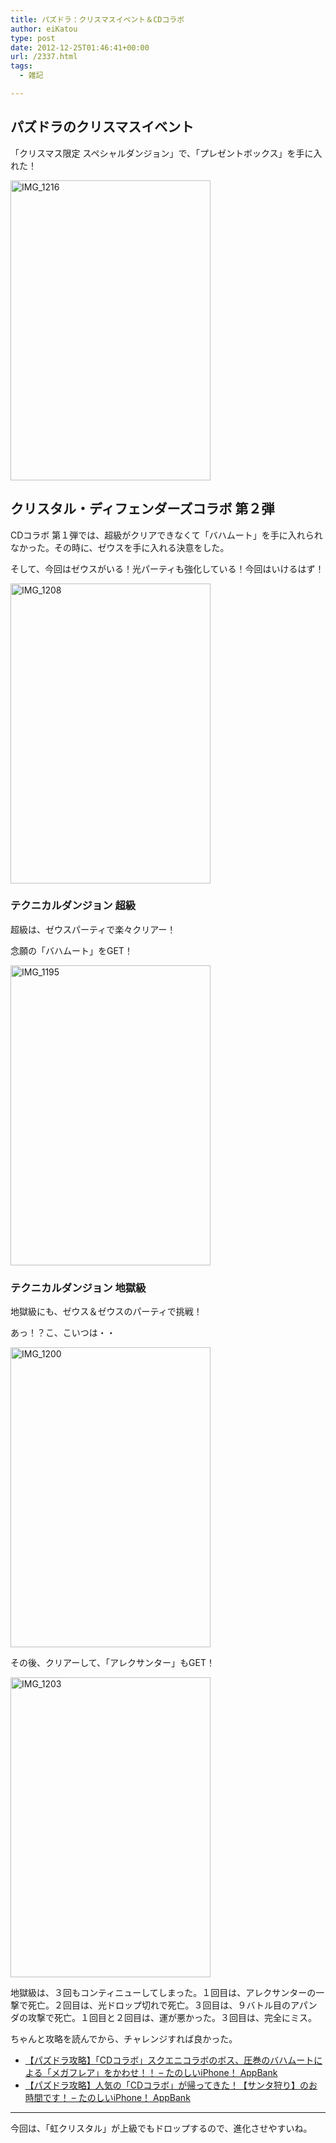 ```yaml
---
title: パズドラ：クリスマスイベント＆CDコラボ
author: eiKatou
type: post
date: 2012-12-25T01:46:41+00:00
url: /2337.html
tags:
  - 雑記

---
```

## パズドラのクリスマスイベント

「クリスマス限定 スペシャルダンジョン」で、「プレゼントボックス」を手に入れた！
  

<img src="http://eikatou.net/blog/wp-content/uploads/2012/12/IMG_1216.jpg" alt="IMG_1216" width="320" height="480" class="alignnone size-full wp-image-2381" srcset="/uploads/2012/12/IMG_1216.jpg 320w, /uploads/2012/12/IMG_1216-200x300.jpg 200w" sizes="(max-width: 320px) 100vw, 320px" /> 

<!--more-->

## クリスタル・ディフェンダーズコラボ 第２弾

CDコラボ 第１弾では、超級がクリアできなくて「バハムート」を手に入れられなかった。その時に、ゼウスを手に入れる決意をした。

そして、今回はゼウスがいる！光パーティも強化している！今回はいけるはず！
  

<img src="http://eikatou.net/blog/wp-content/uploads/2012/12/IMG_1208.jpg" alt="IMG_1208" width="320" height="480" class="alignnone size-full wp-image-2383" srcset="/uploads/2012/12/IMG_1208.jpg 320w, /uploads/2012/12/IMG_1208-200x300.jpg 200w" sizes="(max-width: 320px) 100vw, 320px" /> 

### テクニカルダンジョン 超級

超級は、ゼウスパーティで楽々クリアー！
  
念願の「バハムート」をGET！
  

<img src="http://eikatou.net/blog/wp-content/uploads/2012/12/IMG_1195.jpg" alt="IMG_1195" width="320" height="480" class="alignnone size-full wp-image-2369" srcset="/uploads/2012/12/IMG_1195.jpg 320w, /uploads/2012/12/IMG_1195-200x300.jpg 200w" sizes="(max-width: 320px) 100vw, 320px" /> 

### テクニカルダンジョン 地獄級

地獄級にも、ゼウス＆ゼウスのパーティで挑戦！

あっ！？こ、こいつは・・
  
<img src="http://eikatou.net/blog/wp-content/uploads/2012/12/IMG_1200.jpg" alt="IMG_1200" width="320" height="480" class="alignnone size-full wp-image-2370" srcset="/uploads/2012/12/IMG_1200.jpg 320w, /uploads/2012/12/IMG_1200-200x300.jpg 200w" sizes="(max-width: 320px) 100vw, 320px" />

その後、クリアーして、「アレクサンター」もGET！
  

<img src="http://eikatou.net/blog/wp-content/uploads/2012/12/IMG_1203.jpg" alt="IMG_1203" width="320" height="480" class="alignnone size-full wp-image-2371" srcset="/uploads/2012/12/IMG_1203.jpg 320w, /uploads/2012/12/IMG_1203-200x300.jpg 200w" sizes="(max-width: 320px) 100vw, 320px" /> 

地獄級は、３回もコンティニューしてしまった。１回目は、アレクサンターの一撃で死亡。２回目は、光ドロップ切れで死亡。３回目は、９バトル目のアパンダの攻撃で死亡。１回目と２回目は、運が悪かった。３回目は、完全にミス。

ちゃんと攻略を読んでから、チャレンジすれば良かった。

  * [【パズドラ攻略】「CDコラボ」スクエニコラボのボス、圧巻のバハムートによる「メガフレア」をかわせ！！ &#8211; たのしいiPhone！ AppBank][1]
  * [【パズドラ攻略】人気の「CDコラボ」が帰ってきた！【サンタ狩り】のお時間です！ &#8211; たのしいiPhone！ AppBank][2]

* * *

今回は、「虹クリスタル」が上級でもドロップするので、進化させやすいね。

 [1]: http://www.appbank.net/2012/11/12/iphone-application/503051.php
 [2]: http://www.appbank.net/2012/12/24/iphone-application/521217.php
